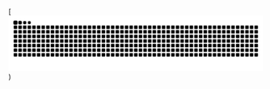 [![snake](https://raw.githubusercontent.com/atphosphate/atphosphate/output/github-contribution-grid-snake.svg))
